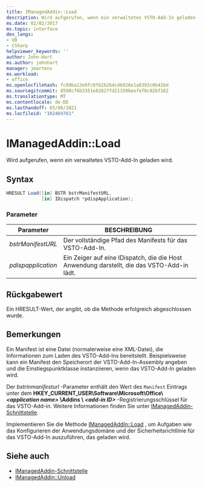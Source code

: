 ```yaml
---
title: IManagedAddin::Load
description: Wird aufgerufen, wenn ein verwaltetes VSTO-Add-In geladen wird.
ms.date: 02/02/2017
ms.topic: interface
dev_langs:
- VB
- CSharp
helpviewer_keywords: ''
author: John-Hart
ms.author: johnhart
manager: jmartens
ms.workload:
- office
ms.openlocfilehash: fc89ba13e9fc0f62b264cdb926e1a8392c0b41bd
ms.sourcegitcommit: 8590cf6b3351e82827fd21159beefef0c02bf162
ms.translationtype: MT
ms.contentlocale: de-DE
ms.lasthandoff: 03/08/2021
ms.locfileid: "102469761"
---
```

# <a name="imanagedaddinload"></a>IManagedAddin::Load
  Wird aufgerufen, wenn ein verwaltetes VSTO-Add-In geladen wird.

## <a name="syntax"></a>Syntax

```csharp
HRESULT Load([in] BSTR bstrManifestURL,
             [in] IDispatch *pdispApplication);
```

### <a name="parameters"></a>Parameter

|Parameter|BESCHREIBUNG|
|---------------|-----------------|
|*bstrManifestURL*|Der vollständige Pfad des Manifests für das VSTO-Add-In.|
|*pdispapplication*|Ein Zeiger auf eine IDispatch, die die Host Anwendung darstellt, die das VSTO-Add-in lädt.|

## <a name="return-value"></a>Rückgabewert
 Ein HRESULT-Wert, der angibt, ob die Methode erfolgreich abgeschlossen wurde.

## <a name="remarks"></a>Bemerkungen
 Ein Manifest ist eine Datei (normalerweise eine XML-Datei), die Informationen zum Laden des VSTO-Add-Ins bereitstellt. Beispielsweise kann ein Manifest den Speicherort der VSTO-Add-In-Assembly angeben und die Einstiegspunktklasse instanziieren, wenn das VSTO-Add-In geladen wird.

 Der *bstrinmanifesturl* -Parameter enthält den Wert des `Manifest` Eintrags unter dem **HKEY_CURRENT_USER\Software\Microsoft\Office\\ _\<application name>_ \Addins \\ _\<add-in ID>_** -Registrierungsschlüssel für das VSTO-Add-in. Weitere Informationen finden Sie unter [IManagedAddin-Schnittstelle](../vsto/imanagedaddin-interface.md).

 Implementieren Sie die Methode [IManagedAddIn::Load](../vsto/imanagedaddin-load.md) , um Aufgaben wie das Konfigurieren der Anwendungsdomäne und der Sicherheitsrichtlinie für das VSTO-Add-In auszuführen, das geladen wird.

## <a name="see-also"></a>Siehe auch
- [IManagedAddin-Schnittstelle](../vsto/imanagedaddin-interface.md)
- [IManagedAddin::Unload](../vsto/imanagedaddin-unload.md)
